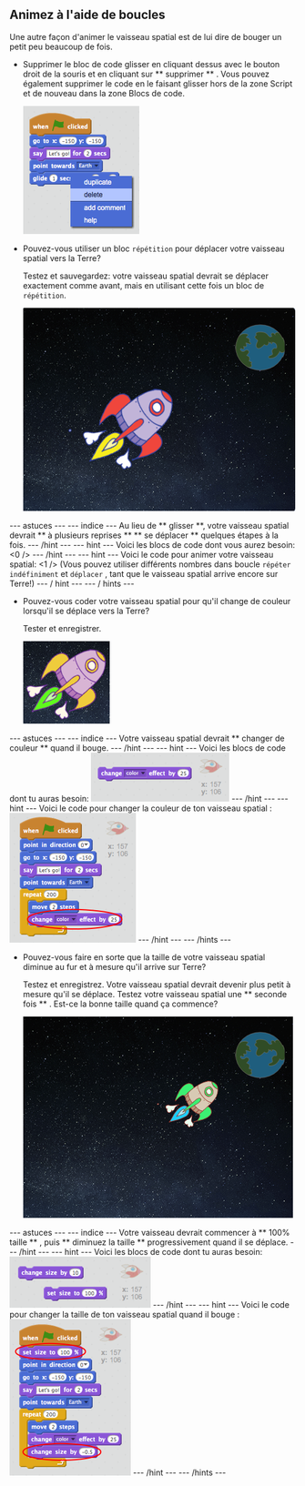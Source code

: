 ## Animez à l'aide de boucles

Une autre façon d'animer le vaisseau spatial est de lui dire de bouger un petit peu beaucoup de fois.

+ Supprimer le bloc de code glisser en cliquant dessus avec le bouton droit de la souris et en cliquant sur ** supprimer ** . Vous pouvez également supprimer le code en le faisant glisser hors de la zone Script et de nouveau dans la zone Blocs de code.
    
    ![Suppression du bloc "glisser"](images/space-delete-glide.png)

+ Pouvez-vous utiliser un bloc `répétition` pour déplacer votre vaisseau spatial vers la Terre?
    
    Testez et sauvegardez: votre vaisseau spatial devrait se déplacer exactement comme avant, mais en utilisant cette fois un bloc de `répétition`.
    
    ![Test d'une animation de vaisseau spatial](images/space-animate-stage.png)

\--- astuces \--- \--- indice \--- Au lieu de ** glisser **, votre vaisseau spatial devrait ** à plusieurs reprises ** ** se déplacer ** quelques étapes à la fois. \--- /hint \--- \--- hint \--- Voici les blocs de code dont vous aurez besoin: <0 /> \--- /hint \--- \--- hint \--- Voici le code pour animer votre vaisseau spatial: <1 /> (Vous pouvez utiliser différents nombres dans boucle `répéter indéfiniment` et ` déplacer ` , tant que le vaisseau spatial arrive encore sur Terre!) \--- / hint \--- \--- / hints \---

+ Pouvez-vous coder votre vaisseau spatial pour qu'il change de couleur lorsqu'il se déplace vers la Terre?
    
    Tester et enregistrer.
    
    ![Test d'un vaisseau spatial changeant de couleur](images/space-colour-test.png)

\--- astuces \--- \--- indice \--- Votre vaisseau spatial devrait ** changer de couleur ** quand il bouge. \--- /hint \--- \--- hint \--- Voici les blocs de code dont tu auras besoin: ![Block for changing colour](images/space-colour-blocks.png) \--- /hint \--- \--- hint \--- Voici le code pour changer la couleur de ton vaisseau spatial : ![Code for an animated spaceship](images/space-colour-code.png) \--- /hint \--- \--- /hints \---

+ Pouvez-vous faire en sorte que la taille de votre vaisseau spatial diminue au fur et à mesure qu'il arrive sur Terre?
    
    Testez et enregistrez. Votre vaisseau spatial devrait devenir plus petit à mesure qu'il se déplace. Testez votre vaisseau spatial une ** seconde fois ** . Est-ce la bonne taille quand ça commence?
    
    ![Tester un vaisseau spatial rétrécissant](images/space-size-test.png)

\--- astuces \--- \--- indice \--- Votre vaisseau devrait commencer à ** 100% taille ** , puis ** diminuez la taille ** progressivement quand il se déplace. \--- /hint \--- \--- hint \--- Voici les blocs de code dont tu auras besoin: ![Blocks for changing size](images/space-size-blocks.png) \--- /hint \--- \--- hint \--- Voici le code pour changer la taille de ton vaisseau spatial quand il bouge : ![Code for changing size](images/space-size-code.png) \--- /hint \--- \--- /hints \---